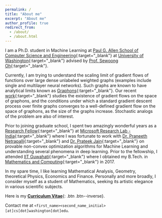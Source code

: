 ```yaml
---
permalink: /
title: "About me"
excerpt: "About me"
author_profile: true
redirect_from: 
  - /about/
  - /about.html
---
```


I am a Ph.D. student in Machine Learning at [Paul G. Allen School of Computer Science and Engineering](https://www.cs.washington.edu/){:target="_blank"} at [University of Washington](https://www.washington.edu/){:target="_blank"} advised by [Prof. Sewoong Oh](https://homes.cs.washington.edu/~sewoong/){:target="_blank"}.

Currently, I am trying to understand the scaling limit of gradient flows of functions over large dense unlabeled weighted graphs (examples include single and multilayer neural networks). Such graphs are known to have analytical limits known as [Graphons](https://en.wikipedia.org/wiki/Graphon){:target="_blank"}. Our recent [work](https://arxiv.org/abs/2111.09459){:target="_blank"} studies the existence of gradient flows on the space of graphons, and the conditions under which a standard gradient descent process over finite graphs converges to a well-defined gradient flow on the space of graphons, as the size of the graphs increase. Stochastic analogs of the problem are also of interest.

Prior to joining graduate school, I spent two amazingly wonderful years as a [Research Fellow](https://www.microsoft.com/en-us/research/lab/microsoft-research-india/research-fellow-program/?#){:target="_blank"} at [Microsoft Research Lab - India](https://www.microsoft.com/en-us/research/lab/microsoft-research-india/){:target="_blank"} where I was fortunate to work with [Dr. Praneeth Netrapalli](https://praneethnetrapalli.org/){:target="_blank"} and [Dr. Prateek Jain](http://www.prateekjain.org/){:target="_blank"} on provable non-convex optimization algorithms for Machine Learning and understanding several phenomena in deep learning. Prior to the fellowship, I attended [IIT Guwahati](http://www.iitg.ernet.in/){:target="_blank"} where I obtained my B.Tech. in [Mathematics and Computing](https://www.iitg.ernet.in/maths/acads/btech_struct.php){:target="_blank"} in 2017.

In my spare time, I like learning Mathematical Analysis, Geometry, theoretical Physics, Economics and Finance. Personally and more broadly, I consider myself as a student of Mathematics, seeking its artistic elegance in various scientific subjects.

Here is my [__Curriculum Vitae__](\files\Raghav_CV.pdf){: .btn .btn--inverse}.

Contact me at `<first_name><second_name_initial>[at]cs[dot]washington[dot]edu`.
